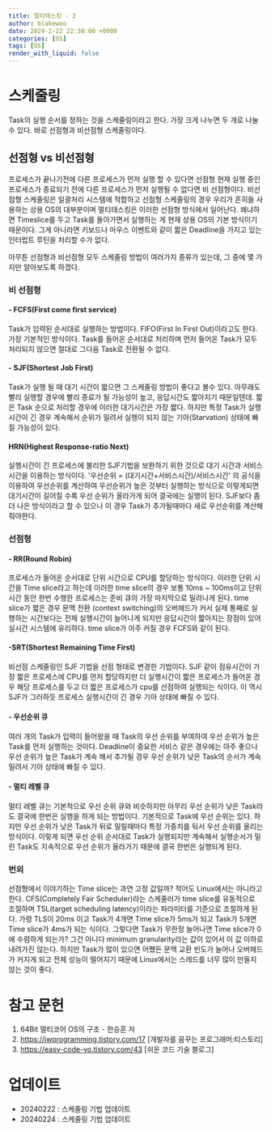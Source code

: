 ```yaml
---
title: 멀티태스킹 - 2
author: blakewoo
date: 2024-2-22 22:30:00 +0900
categories: [OS]
tags: [OS]
render_with_liquid: false
---
```


# 스케줄링
Task의 실행 순서를 정하는 것을 스케줄링이라고 한다.
가장 크게 나누면 두 개로 나눌 수 있다.
바로 선점형과 비선점형 스케줄링이다.

## 선점형 vs 비선점형
프로세스가 끝나기전에 다른 프로세스가 먼저 실행 할 수 있다면 선점형
현재 실행 중인 프로세스가 종료되기 전에 다른 프로세스가 먼저 실행될 수 없다면 비 선점형이다.
비선점형 스케줄링은 일괄처리 시스템에 적합하고 선점형 스케줄링의 경우 우리가 흔히들 사용하는
상용 OS의 대부분이며 멀티태스킹은 이러한 선점형 방식에서 일어난다.
왜냐하면 Timeslice를 두고 Task를 돌아가면서 실행하는 게 현재 상용 OS의 기본 방식이기 때문이다.
그게 아니라면 키보드나 마우스 이벤트와 같이 짧은 Deadline을 가지고 있는 인터럽트 루틴을 처리할 수가 없다.

아무튼 선점형과 비선점형 모두 스케줄링 방법이 여러가지 종류가 있는데, 그 중에 몇 가지만 알아보도록 하겠다.

### 비 선점형

#### - FCFS(First come first service)
Task가 입력된 순서대로 실행하는 방법이다. FIFO(First In First Out)이라고도 한다.
가장 기본적인 방식이다. Task를 들어온 순서대로 처리하며 먼저 들어온 Task가 모두 처리되지 않으면
절대로 그다음 Task로 전환될 수 없다.

#### - SJF(Shortest Job First)
Task가 실행 될 때 대기 시간이 짧으면 그 스케줄링 방법이 좋다고 볼수 있다. 아무래도 빨리 실행할 경우에
빨리 종료가 될 가능성이 높고, 응답시간도 짧아지기 때문일텐데. 짧은 Task 순으로 처리할 경우에
이러한 대기시간은 가장 짧다. 하지만 특정 Task가 실행 시간이 긴 경우 계속해서 순위가 밀려서
실행이 되지 않는 기아(Starvation) 상태에 빠질 가능성이 있다.

#### HRN(Highest Response-ratio Next)
실행시간이 긴 프로세스에 불리한 SJF기법을 보완하기 위한 것으로 대기 시간과 서비스 시간을 이용하는 방식이다.
'우선순위 = (대기시간+서비스시간)/서비스시간' 의 공식을 이용하여 우선순위를 계산하여 우선순위가 높은 것부터 실행하는 방식으로
이렇게되면 대기시간이 길어질 수록 우선 순위가 올라가게 되어 결국에는 실행이 된다. SJF보다 좀 더 나은 방식이라고 할 수 있으나
이 경우 Task가 추가될때마다 새로 우선순위를 계산해줘야한다.

### 선점형

#### - RR(Round Robin)
프로세스가 들어온 순서대로 단위 시간으로 CPU를 할당하는 방식이다.
이러한 단위 시간을 Time slice라고 하는데 이러한 time slice의 경우
보통 10ms ~ 100ms이고 단위 시간 동안 한번 수행한 프로세스는 준비 큐의 가장 마지막으로 밀려나게 된다.
time slice가 짧은 경우 문맥 전환 (context switching)의 오버헤드가 커서 실제 통째로 실행하는 시간보다는
전체 실행시간이 늘어나게 되지만 응답시간이 짧아지는 장점이 있어 실시간 시스템에 유리하다.
time slice가 아주 커질 경우 FCFS와 같이 된다.

#### -SRT(Shortest Remaining Time First) 
비선점 스케줄링인 SJF 기법을 선점 형태로 변경한 기법이다.
SJF 같이 점유시간이 가장 짧은 프로세스에 CPU를 먼저 할당하지만
더 실행시간이 짧은 프로세스가 들어온 경우 해당 프로세스를 두고 더 짧은 프로세스가
cpu를 선점하여 실행되는 식이다. 이 역시 SJF가 그러하듯 프로세스 실행시간이
긴 경우 기아 상태에 빠질 수 있다.

#### - 우선순위 큐
여러 개의 Task가 입력이 들어왔을 때 Task의 우선 순위를 부여하여 우선 순위가 높은 Task를
먼저 실행하는 것이다. Deadline이 중요한 서비스 같은 경우에는 아주 좋으나
우선 순위가 높은 Task가 계속 해서 추가될 경우 우선 순위가 낮은 Task의 순서가 계속 밀려서
기아 상태에 빠질 수 있다.

#### - 멀티 레벨 큐
멀티 레벨 큐는 기본적으로 우선 순위 큐와 비슷하지만 아무리 우선 순위가 낮은 Task라도
결국에 한번은 실행을 하게 되는 방법이다.
기본적으로 Task에 우선 순위는 있다. 하지만 우선 순위가 낮은 Task가 뒤로 밀릴때마다
특정 가중치를 둬서 우선 순위를 올리는 방식이다.
이렇게 되면 우선 순위 순서대로 Task가 실행되지만 계속해서 실행순서가 밀린 Task도
지속적으로 우선 순위가 올라가기 때문에 결국 한번은 실행되게 된다.

### 번외
선점형에서 이야기하는 Time slice는 과연 고정 값일까?
적어도 Linux에서는 아니라고 한다. CFS(Completely Fair Scheduler)라는 스케줄러가
time slice를 유동적으로 조절하며 TSL(target scheduling latency)이라는 파라미터를 기준으로
조절하게 된다. 가령 TLS이 20ms 이고 Task가 4개면 Time slice가 5ms가 되고 Task가 5개면
Time slice가 4ms가 되는 식이다. 그렇다면 Task가 무한정 늘어나면 Time slice가 0에 수렴하게 되는가?
그건 아니다 minimum granularity라는 값이 있어서 이 값 이하로 내려가진 않는다.
하지만 Task가 많이 있으면 어쨌든 문맥 교환 빈도가 늘어나 오버헤드가 커지게 되고
전체 성능이 떨어지기 때문에 Linux에서는 스레드를 너무 많이 만들지 않는 것이 좋다.

# 참고 문헌
1. 64Bit 멀티코어 OS의 구조 - 한승훈 저
2. https://jwprogramming.tistory.com/17 [개발자를 꿈꾸는 프로그래머:티스토리]
3. https://easy-code-yo.tistory.com/43 [쉬운 코드 기술 블로그]

# 업데이트
- 20240222 : 스케줄링 기법 업데이트
- 20240224 : 스케줄링 기법 업데이트
